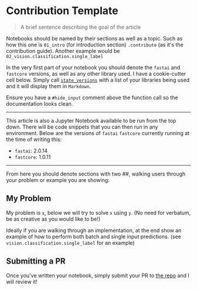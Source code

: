 # Contribution Template
> A brief sentence describing the goal of the article


Notebooks should be named by their sections as well as a topic. Such as how this one is `01_intro` (for introduction section) `.contribute` (as it's the contribution guide). Another example would be `02_vision.classification.single_label`

In the very first part of your notebook you should denote the `fastai` and `fastcore` versions, as well as any other library used. I have a cookie-cutter cell below. Simply call [`state_versions`](/utils.html#state_versions) with a list of your libraries being used and it will display them in `Markdown`. 

Ensure you have a `#hide_input` comment above the function call so the documentation looks clean.




---
This article is also a Jupyter Notebook available to be run from the top down. There will be code snippets that you can then run in any environment. Below are the versions of `fastai`  `fastcore`  currently running at the time of writing this:
* `fastai`: 2.0.14 
* `fastcore`: 1.0.11 
---



From here you should denote sections with two ##, walking users through your problem or example you are showing:

## My Problem

My problem is `x`, below we will try to solve `x` using `y`. (No need for verbatum, be as creative as you would like to be!)

Ideally if you are walking through an implementation, at the end show an example of how to perform both batch and single input predictions. (see `vision.classification.single_label` for an example)

## Submitting a PR

Once you've written your notebook, simply submit your PR to [the repo](https://github.com/walkwithfastai/walkwithfastai.github.io) and I will review it!
